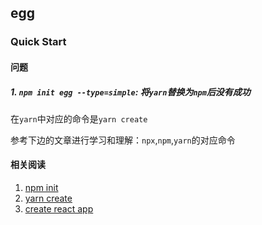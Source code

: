 ## egg

### Quick Start
#### 问题
##### 1. `npm init egg --type=simple`: 将`yarn`替换为`npm`后没有成功
在`yarn`中对应的命令是`yarn create`

参考下边的文章进行学习和理解：`npx`,`npm`,`yarn`的对应命令
    

#### 相关阅读
1. [npm init](https://docs.npmjs.com/cli-commands/init.html)
2. [yarn create](https://yarnpkg.com/en/docs/cli/create#search)
3. [create react app](https://create-react-app.dev/docs/getting-started#creating-an-app)
